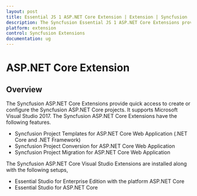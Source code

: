 ```yaml
---
layout: post
title: Essential JS 1 ASP.NET Core Extension | Extension | Syncfusion
description: The Syncfusion Essential JS 1 ASP.NET Core Extensions provide quick access to create or configure the Syncfusion Essential JS 1 ASP.NET Core projects along with Essential JS 1 components
platform: extension
control: Syncfusion Extensions
documentation: ug
---
```


# ASP.NET Core Extension

## Overview

The Syncfusion ASP.NET Core Extensions provide quick access to create or configure the Syncfusion ASP.NET Core projects. It supports Microsoft Visual Studio 2017. The Syncfusion ASP.NET Core Extensions have the following features.

* Syncfusion Project Templates for ASP.NET Core Web Application (.NET Core and .NET Framework)
* Syncfusion Project Conversion for ASP.NET Core Web Application
* Syncfusion Project Migration for ASP.NET Core Web Application

The Syncfusion ASP.NET Core Visual Studio Extensions are installed along with the following setups,

* Essential Studio for Enterprise Edition with the platform ASP.NET Core
* Essential Studio for ASP.NET Core


